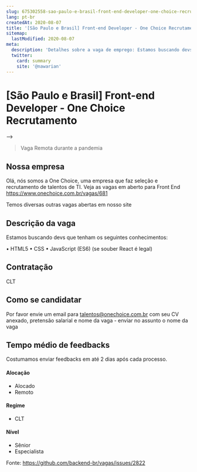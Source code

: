 ```yaml
---
slug: 675302558-sao-paulo-e-brasil-front-end-developer-one-choice-recrutamento
lang: pt-br
createdAt: 2020-08-07
title: '[São Paulo e Brasil] Front-end Developer - One Choice Recrutamento  - Vaga de Emprego'
sitemap:
  lastModified: 2020-08-07
meta:
  description: 'Detalhes sobre a vaga de emprego: Estamos buscando devs que tenham os seguintes conhecimentos: • HTML5 • CSS • JavaScript (ES6) (se souber React é legal)'
  twitter:
    card: summary
    site: '@nawarian'
---
```


# [São Paulo e Brasil] Front-end Developer - One Choice Recrutamento 

-->
> Vaga Remota durante a pandemia

## Nossa empresa
Olá, nós somos a One Choice, uma empresa que faz seleção e recrutamento de talentos de TI. 
Veja as vagas em aberto para Front End https://www.onechoice.com.br/vagas/681

Temos diversas outras vagas abertas em nosso site


## Descrição da vaga
 Estamos buscando devs que tenham os seguintes conhecimentos:

• HTML5
• CSS
• JavaScript (ES6) (se souber React é legal)

## Contratação

CLT

## Como se candidatar

Por favor envie um email para talentos@onechoice.com.br com seu CV anexado, pretensão salarial e nome da vaga - enviar no assunto o nome da vaga

## Tempo médio de feedbacks

Costumamos enviar feedbacks em até 2 dias após cada processo.


#### Alocação
- Alocado
- Remoto

#### Regime
- CLT

#### Nível
- Sênior
- Especialista




Fonte: https://github.com/backend-br/vagas/issues/2822